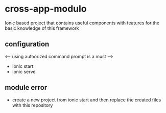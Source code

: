 # cross-app-modulo
Ionic based project that contains useful components with features for the basic knowledge of this framework

## configuration
<-- using authorized command prompt is a must -->
- ionic start
- ionic serve

## module error
- create a new project from ionic start and then replace the created files with this repository
